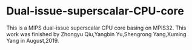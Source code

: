 # Dual-issue-superscalar-CPU-core
This is a MIPS dual-issue superscalar CPU core basing on MPIS32. This work was finished by Zhongyu Qiu,Yangbin Yu,Shengrong Yang,Xuming Yang in August,2019.

